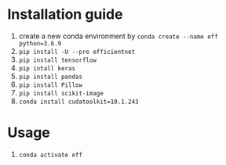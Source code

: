 # Installation guide
1. create a new conda environment by ```conda create --name eff python=3.6.9```
2. ```pip install -U --pre efficientnet```
3. ```pip install tensorflow```
4. ```pip intall keras```
5. ```pip install pandas```
6. ```pip install Pillow```
7. ```pip install scikit-image```
8. ```conda install cudatoolkit=10.1.243```
# Usage
1. ```conda activate eff```
